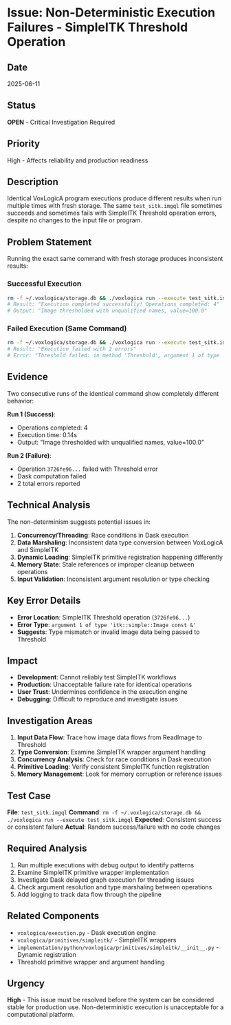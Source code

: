 # Issue: Non-Deterministic Execution Failures - SimpleITK Threshold Operation

## Date
2025-06-11

## Status
**OPEN** - Critical Investigation Required

## Priority
High - Affects reliability and production readiness

## Description
Identical VoxLogicA program executions produce different results when run multiple times with fresh storage. The same `test_sitk.imgql` file sometimes succeeds and sometimes fails with SimpleITK Threshold operation errors, despite no changes to the input file or program.

## Problem Statement
Running the exact same command with fresh storage produces inconsistent results:

### Successful Execution
```bash
rm -f ~/.voxlogica/storage.db && ./voxlogica run --execute test_sitk.imgql
# Result: "Execution completed successfully! Operations completed: 4"
# Output: "Image thresholded with unqualified names, value=100.0"
```

### Failed Execution (Same Command)
```bash
rm -f ~/.voxlogica/storage.db && ./voxlogica run --execute test_sitk.imgql
# Result: "Execution failed with 2 errors"
# Error: "Threshold failed: in method 'Threshold', argument 1 of type 'itk::simple::Image const &'"
```

## Evidence
Two consecutive runs of the identical command show completely different behavior:

**Run 1 (Success)**:
- Operations completed: 4
- Execution time: 0.14s  
- Output: "Image thresholded with unqualified names, value=100.0"

**Run 2 (Failure)**:
- Operation `3726fe96...` failed with Threshold error
- Dask computation failed
- 2 total errors reported

## Technical Analysis
The non-determinism suggests potential issues in:

1. **Concurrency/Threading**: Race conditions in Dask execution
2. **Data Marshaling**: Inconsistent data type conversion between VoxLogicA and SimpleITK
3. **Dynamic Loading**: SimpleITK primitive registration happening differently
4. **Memory State**: Stale references or improper cleanup between operations
5. **Input Validation**: Inconsistent argument resolution or type checking

## Key Error Details
- **Error Location**: SimpleITK Threshold operation (`3726fe96...`)
- **Error Type**: `argument 1 of type 'itk::simple::Image const &'`
- **Suggests**: Type mismatch or invalid image data being passed to Threshold

## Impact
- **Development**: Cannot reliably test SimpleITK workflows
- **Production**: Unacceptable failure rate for identical operations
- **User Trust**: Undermines confidence in the execution engine
- **Debugging**: Difficult to reproduce and investigate issues

## Investigation Areas
1. **Input Data Flow**: Trace how image data flows from ReadImage to Threshold
2. **Type Conversion**: Examine SimpleITK wrapper argument handling
3. **Concurrency Analysis**: Check for race conditions in Dask execution
4. **Primitive Loading**: Verify consistent SimpleITK function registration
5. **Memory Management**: Look for memory corruption or reference issues

## Test Case
**File**: `test_sitk.imgql`
**Command**: `rm -f ~/.voxlogica/storage.db && ./voxlogica run --execute test_sitk.imgql`
**Expected**: Consistent success or consistent failure
**Actual**: Random success/failure with no code changes

## Required Analysis
1. Run multiple executions with debug output to identify patterns
2. Examine SimpleITK primitive wrapper implementation
3. Investigate Dask delayed graph execution for threading issues
4. Check argument resolution and type marshaling between operations
5. Add logging to track data flow through the pipeline

## Related Components
- `voxlogica/execution.py` - Dask execution engine
- `voxlogica/primitives/simpleitk/` - SimpleITK wrappers
- `implementation/python/voxlogica/primitives/simpleitk/__init__.py` - Dynamic registration
- Threshold primitive wrapper and argument handling

## Urgency
**High** - This issue must be resolved before the system can be considered stable for production use. Non-deterministic execution is unacceptable for a computational platform.
